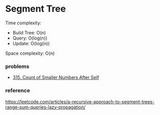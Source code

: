 # Segment Tree

Time complexity:

- Build Tree: O(n)
- Query: O(log(n))
- Update: O(log(n))

Space complexity: O(n)

### problems

- [315. Count of Smaller Numbers After Self](https://leetcode.com/problems/count-of-smaller-numbers-after-self/)

### reference

https://leetcode.com/articles/a-recursive-approach-to-segment-trees-range-sum-queries-lazy-propagation/
